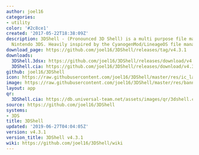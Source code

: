 ```yaml
---
author: joel16
categories:
- utility
color: '#2c8ce1'
created: '2017-05-22T18:38:09Z'
description: 3DShell - (Pronounced 3D Shell) is a multi purpose file manager for the
  Nintendo 3DS. Heavily inspired by the CyanogenMod/LineageOS file manager.
download_page: https://github.com/joel16/3DShell/releases/tag/v4.3.1
downloads:
  3DShell.3dsx: https://github.com/joel16/3DShell/releases/download/v4.3.1/3DShell.3dsx
  3DShell.cia: https://github.com/joel16/3DShell/releases/download/v4.3.1/3DShell.cia
github: joel16/3DShell
icon: https://raw.githubusercontent.com/joel16/3DShell/master/res/ic_launcher_filemanager.png
image: https://raw.githubusercontent.com/joel16/3DShell/master/res/banner.png
layout: app
qr:
  3DShell.cia: https://db.universal-team.net/assets/images/qr/3dshell.cia.png
source: https://github.com/joel16/3DShell
systems:
- 3DS
title: 3DShell
updated: '2019-06-27T04:04:05Z'
version: v4.3.1
version_title: 3DShell v4.3.1
wiki: https://github.com/joel16/3DShell/wiki
---
```

